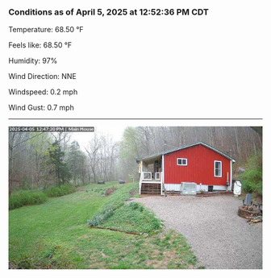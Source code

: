 ### Conditions as of April 5, 2025 at 12:52:36 PM CDT 

Temperature: 68.50 &deg;F

Feels like: 68.50 &deg;F

Humidity: 97%

Wind Direction: NNE

Windspeed: 0.2 mph

Wind Gust: 0.7 mph

---

<img src="./images/latest.jpeg"/>

